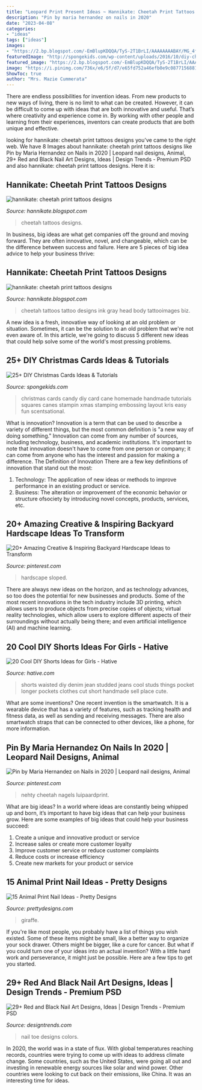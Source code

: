 ```yaml
---
title: "Leopard Print Present Ideas ~ Hannikate: Cheetah Print Tattoos Designs"
description: "Pin by maria hernandez on nails in 2020"
date: "2023-04-08"
categories:
- "ideas"
tags: ["ideas"]
images:
- "https://2.bp.blogspot.com/-EmBlupKDQQA/TyS-2T1BrLI/AAAAAAAABAY/MG_4fMfqmv0/s1600/cheetah-tattoos-for-girls.jpg"
featuredImage: "http://spongekids.com/wp-content/uploads/2016/10/diy-christmas-cards/4-diy-christmas-cards.jpg"
featured_image: "https://2.bp.blogspot.com/-EmBlupKDQQA/TyS-2T1BrLI/AAAAAAAABAY/MG_4fMfqmv0/s1600/cheetah-tattoos-for-girls.jpg"
image: "https://i.pinimg.com/736x/e6/5f/d7/e65fd752a46efb0e9c0877156881f1fc.jpg"
ShowToc: true
author: "Mrs. Mazie Cummerata"
---
```



There are endless possibilities for invention ideas. From new products to new ways of living, there is no limit to what can be created. However, it can be difficult to come up with ideas that are both innovative and useful. That’s where creativity and experience come in. By working with other people and learning from their experiences, inventors can create products that are both unique and effective.

	

		
looking for hannikate: cheetah print tattoos designs you've came to the right web. We have 8 Images about hannikate: cheetah print tattoos designs like Pin by Maria Hernandez on Nails in 2020 | Leopard nail designs, Animal, 29+ Red and Black Nail Art Designs, Ideas | Design Trends - Premium PSD and also hannikate: cheetah print tattoos designs. Here it is:
		
    
## Hannikate: Cheetah Print Tattoos Designs

<img loading=lazy src="http://4.bp.blogspot.com/-nNrY9Yu-crE/TyS-sQPDmwI/AAAAAAAABAA/Ee2wRf5esXw/s1600/cheetah-print-tattoos-pics.jpg" onerror="this.onerror=null;this.src='https://tse2.mm.bing.net/th?id=OIP.YP-RG4ml-B4UxH8rjRiQzgHaJ4&amp;pid=15.1';" alt="hannikate: cheetah print tattoos designs">

_Source: hannikate.blogspot.com_

>cheetah tattoos designs. 

	

In business, big ideas are what get companies off the ground and moving forward. They are often innovative, novel, and changeable, which can be the difference between success and failure. Here are 5 pieces of big idea advice to help your business thrive:

    
## Hannikate: Cheetah Print Tattoos Designs

<img loading=lazy src="https://2.bp.blogspot.com/-EmBlupKDQQA/TyS-2T1BrLI/AAAAAAAABAY/MG_4fMfqmv0/s1600/cheetah-tattoos-for-girls.jpg" onerror="this.onerror=null;this.src='https://tse1.mm.bing.net/th?id=OIP.ptu3qRPoG78zUtZ1TvgeBAHaJ3&amp;pid=15.1';" alt="hannikate: cheetah print tattoos designs">

_Source: hannikate.blogspot.com_

>cheetah tattoos tattoo designs ink gray head body tattooimages biz. 

	

A new idea is a fresh, innovative way of looking at an old problem or situation. Sometimes, it can be the solution to an old problem that we're not even aware of. In this article, we're going to discuss 5 different new ideas that could help solve some of the world's most pressing problems.

    
## 25+ DIY Christmas Cards Ideas &amp; Tutorials

<img loading=lazy src="http://spongekids.com/wp-content/uploads/2016/10/diy-christmas-cards/4-diy-christmas-cards.jpg" onerror="this.onerror=null;this.src='https://tse2.mm.bing.net/th?id=OIP.Eaq7rt0qODG1Xpko_NNhHwHaKA&amp;pid=15.1';" alt="25+ DIY Christmas Cards Ideas &amp; Tutorials">

_Source: spongekids.com_

>christmas cards candy diy card cane homemade handmade tutorials squares canes stampin xmas stamping embossing layout kris easy fun scentsational. 

	

What is innovation?
Innovation is a term that can be used to describe a variety of different things, but the most common definition is "a new way of doing something." Innovation can come from any number of sources, including technology, business, and academic institutions. It's important to note that innovation doesn't have to come from one person or company; it can come from anyone who has the interest and passion for making a difference.
The Definition of Innovation
There are a few key definitions of innovation that stand out the most: 
1. Technology: The application of new ideas or methods to improve performance in an existing product or service. 
2. Business: The alteration or improvement of the economic behavior or structure ofsociety by introducing novel concepts, products, services, etc. 

    
## 20+ Amazing Creative &amp; Inspiring Backyard Hardscape Ideas To Transform

<img loading=lazy src="https://i.pinimg.com/736x/6e/d2/01/6ed201ddbe7f5b9878376fc9b6003e68.jpg" onerror="this.onerror=null;this.src='https://tse1.mm.bing.net/th?id=OIP.lqzLK-ipHSFQPaZzeneqlwHaK8&amp;pid=15.1';" alt="20+ Amazing Creative &amp; Inspiring Backyard Hardscape Ideas to Transform">

_Source: pinterest.com_

>hardscape sloped. 

	

There are always new ideas on the horizon, and as technology advances, so too does the potential for new businesses and products. Some of the most recent innovations in the tech industry include 3D printing, which allows users to produce objects from precise copies of objects; virtual reality technologies, which allow users to explore different aspects of their surroundings without actually being there; and even artificial intelligence (AI) and machine learning.

    
## 20 Cool DIY Shorts Ideas For Girls - Hative

<img loading=lazy src="https://hative.com/wp-content/uploads/2015/01/diy-shorts-ideas/6-studded-shorts.jpg" onerror="this.onerror=null;this.src='https://tse1.mm.bing.net/th?id=OIP.JyMMZcfxKqDM6bCZ5YJPCQHaLH&amp;pid=15.1';" alt="20 Cool DIY Shorts Ideas for Girls - Hative">

_Source: hative.com_

>shorts waisted diy denim jean studded jeans cool studs things pocket longer pockets clothes cut short handmade sell place cute. 

	

What are some inventions?
One recent invention is the smartwatch. It is a wearable device that has a variety of features, such as tracking health and fitness data, as well as sending and receiving messages. There are also smartwatch straps that can be connected to other devices, like a phone, for more information.

    
## Pin By Maria Hernandez On Nails In 2020 | Leopard Nail Designs, Animal

<img loading=lazy src="https://i.pinimg.com/736x/e6/5f/d7/e65fd752a46efb0e9c0877156881f1fc.jpg" onerror="this.onerror=null;this.src='https://tse2.mm.bing.net/th?id=OIP.dboBl2V_pdKVWTzS2HP2xQHaHh&amp;pid=15.1';" alt="Pin by Maria Hernandez on Nails in 2020 | Leopard nail designs, Animal">

_Source: pinterest.com_

>nehty cheetah nagels luipaardprint. 

	

What are big ideas?
In a world where ideas are constantly being whipped up and born, it’s important to have big ideas that can help your business grow. Here are some examples of big ideas that could help your business succeed: 
1. Create a unique and innovative product or service 
2. Increase sales or create more customer loyalty 
3. Improve customer service or reduce customer complaints 
4. Reduce costs or increase efficiency 
5. Create new markets for your product or service 

    
## 15 Animal Print Nail Ideas - Pretty Designs

<img loading=lazy src="https://www.prettydesigns.com/wp-content/uploads/2014/02/Giraffe-Polish.jpg" onerror="this.onerror=null;this.src='https://tse4.mm.bing.net/th?id=OIP.nI8TVymQq9aABpURKh0OJAHaFz&amp;pid=15.1';" alt="15 Animal Print Nail Ideas - Pretty Designs">

_Source: prettydesigns.com_

>giraffe. 

	

If you're like most people, you probably have a list of things you wish existed. Some of these items might be small, like a better way to organize your sock drawer. Others might be bigger, like a cure for cancer. But what if you could turn one of your ideas into an actual invention? With a little hard work and perseverance, it might just be possible. Here are a few tips to get you started.

    
## 29+ Red And Black Nail Art Designs, Ideas | Design Trends - Premium PSD

<img loading=lazy src="https://images.designtrends.com/wp-content/uploads/2016/02/20074311/Toe-Nail-Design-with-Black-and-Red-Colors.jpg" onerror="this.onerror=null;this.src='https://tse2.mm.bing.net/th?id=OIP.hMr56rF0hvFNOag1RcoQ0QHaJ4&amp;pid=15.1';" alt="29+ Red and Black Nail Art Designs, Ideas | Design Trends - Premium PSD">

_Source: designtrends.com_

>nail toe designs colors. 

	

In 2020, the world was in a state of flux. With global temperatures reaching records, countries were trying to come up with ideas to address climate change. Some countries, such as the United States, were going all out and investing in renewable energy sources like solar and wind power. Other countries were looking to cut back on their emissions, like China. It was an interesting time for ideas.

